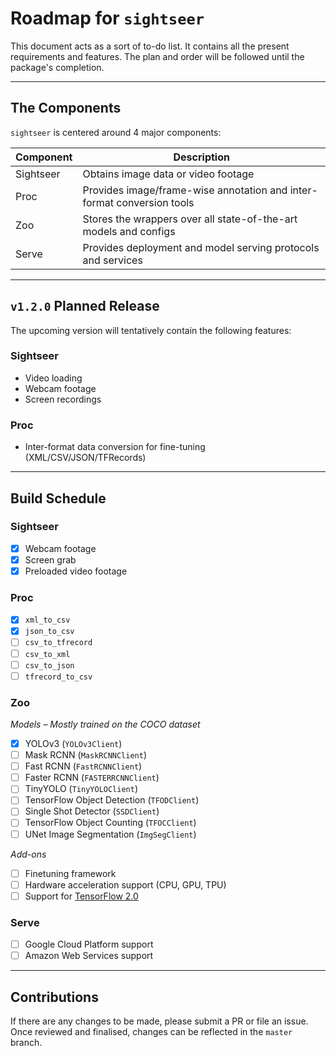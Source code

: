# Roadmap for `sightseer`

This document acts as a sort of to-do list. It contains all the present requirements and features. The plan and order will be followed until the package's completion.

---

## The Components
`sightseer` is centered around 4 major components:

| Component | Description                                                               |
|-----------|---------------------------------------------------------------------------|
| Sightseer | Obtains image data or video footage                                       |
| Proc      | Provides image/frame-wise annotation and inter-format conversion tools    |
| Zoo       | Stores the wrappers over all state-of-the-art models and configs          |
| Serve     | Provides deployment and model serving protocols and services              |

---

## `v1.2.0` Planned Release

The upcoming version will tentatively contain the following features:

### Sightseer
- Video loading
- Webcam footage
- Screen recordings 

### Proc
- Inter-format data conversion for fine-tuning (XML/CSV/JSON/TFRecords)

---

## Build Schedule

### Sightseer

- [x] Webcam footage
- [x] Screen grab
- [x] Preloaded video footage

### Proc

- [x] `xml_to_csv`
- [x] `json_to_csv`
- [ ] `csv_to_tfrecord`
- [ ] `csv_to_xml`
- [ ] `csv_to_json`
- [ ] `tfrecord_to_csv`

### Zoo 

*Models – Mostly trained on the COCO dataset*

- [x] YOLOv3 (`YOLOv3Client`)
- [ ] Mask RCNN (`MaskRCNNClient`)
- [ ] Fast RCNN (`FastRCNNClient`)
- [ ] Faster RCNN (`FASTERRCNNClient`)
- [ ] TinyYOLO (`TinyYOLOClient`)
- [ ] TensorFlow Object Detection (`TFODClient`)
- [ ] Single Shot Detector (`SSDClient`)
- [ ] TensorFlow Object Counting (`TFOCClient`)
- [ ] UNet Image Segmentation (`ImgSegClient`)

*Add-ons*

- [ ] Finetuning framework
- [ ] Hardware acceleration support (CPU, GPU, TPU)
- [ ] Support for [TensorFlow 2.0](https://www.tensorflow.org/guide/effective_tf2)

### Serve

- [ ] Google Cloud Platform support
- [ ] Amazon Web Services support

---

## Contributions

If there are any changes to be made, please submit a PR or file an issue. Once reviewed and finalised, changes can be reflected in the `master` branch.
